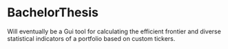 BachelorThesis
===============
Will eventually be a Gui tool for calculating the efficient frontier and diverse statistical indicators 
of a portfolio based on custom tickers.

